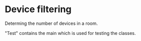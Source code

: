 # Device filtering

Determing the number of devices in a room.

"Test" contains the main which is used for testing the classes.
